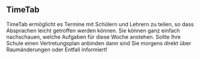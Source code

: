 ## TimeTab

TimeTab ermöglicht es Termine mit Schülern und Lehrern zu teilen, so dass Absprachen leicht getroffen werden können. Sie können ganz einfach nachschauen, welche Aufgaben für diese Woche anstehen. Sollte Ihre Schule einen Vertretungsplan anbinden dann sind Sie morgens direkt über Raumänderungen oder Entfall informiert!



